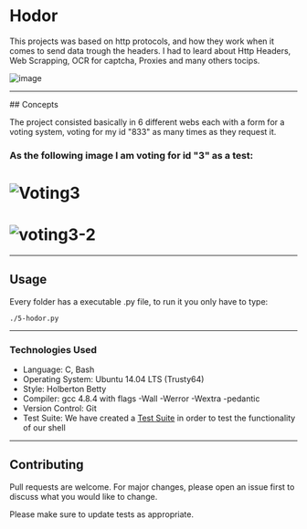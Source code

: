 # Hodor

This projects was based on http protocols, and how they work when it comes to send data trough the headers. I had to leard about Http Headers, Web Scrapping, OCR for captcha, Proxies and many others tocips.

![image](https://s3.amazonaws.com/intranet-projects-files/holbertonschool-higher-level_programming+/261/giphy_hodor.gif)

<hr>
## Concepts

The project consisted basically in 6 different webs each with a form for a voting system, voting for my id "833" as many times as they request it. 
### As the following image I am voting for id "3" as a test:
# ![Voting3](https://user-images.githubusercontent.com/28121770/67053449-1754a880-f107-11e9-919d-78c16a28956f.gif)
# ![voting3-2](https://user-images.githubusercontent.com/28121770/67053448-1754a880-f107-11e9-9fcc-cc85791fc4da.gif)
<hr>

## Usage

Every folder has a executable .py file, to run it you only have to type:

```
./5-hodor.py
```
<hr>

<h3>
  Technologies Used
</h3>
<ul>
  <li>Language: C, Bash</li>
  <li>Operating System: Ubuntu 14.04 LTS (Trusty64)</li>
  <li>Style: Holberton Betty</li>
  <li>Compiler: gcc 4.8.4 with flags -Wall -Werror -Wextra -pedantic</li>
  <li>Version Control: Git</li>
  <li>Test Suite: We have created a <a href="https://github.com/luischaparroc/bog-0619_shell_test_suite" target="n_blank">Test Suite</a> in order to test the functionality of our shell</li>
</ul>
<hr>

## Contributing
Pull requests are welcome. For major changes, please open an issue first to discuss what you would like to change.

Please make sure to update tests as appropriate.
